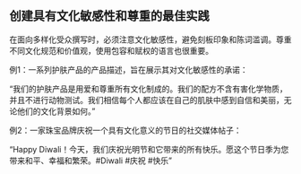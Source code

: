 ## 创建具有文化敏感性和尊重的最佳实践

在面向多样化受众撰写时，必须注意文化敏感性，避免刻板印象和陈词滥调。尊重不同文化规范和价值观，使用包容和赋权的语言也很重要。

例1：一系列护肤产品的产品描述，旨在展示其对文化敏感性的承诺：

“我们的护肤产品是用爱和尊重所有文化制成的。我们的配方不含有害化学物质，并且不进行动物测试。我们相信每个人都应该在自己的肌肤中感到自信和美丽，无论他们的文化背景如何。”

例2：一家珠宝品牌庆祝一个具有文化意义的节日的社交媒体帖子：

“Happy Diwali！今天，我们庆祝光明节和它带来的所有快乐。愿这个节日季为您带来和平、幸福和繁荣。#Diwali #庆祝 #快乐”
